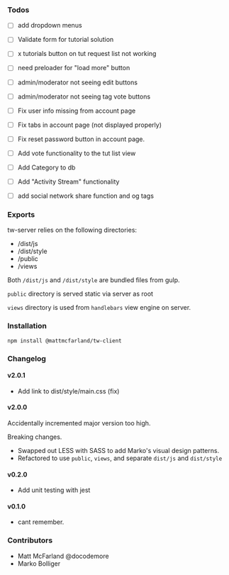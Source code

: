 ### Todos

- [ ] add dropdown menus
- [ ] Validate form for tutorial solution
- [ ] x tutorials button on tut request list not working
- [ ] need preloader for "load more" button
- [ ] admin/moderator not seeing edit buttons
- [ ] admin/moderator not seeing tag vote buttons
- [ ] Fix user info missing from account page
- [ ] Fix tabs in account page (not displayed properly)
- [ ] Fix reset password button in account page.

- [ ] Add vote functionality to the tut list view
- [ ] Add Category to db
- [ ] Add "Activity Stream" functionality
- [ ] add social network share function and og tags


### Exports

tw-server relies on the following directories:

- /dist/js
- /dist/style
- /public
- /views

Both `/dist/js` and `/dist/style` are bundled files from gulp.

`public` directory is served static via server as root

`views` directory is used from `handlebars` view engine on server.

### Installation

`npm install @mattmcfarland/tw-client`

### Changelog

#### v2.0.1

- Add link to dist/style/main.css (fix)

#### v2.0.0

Accidentally incremented major version too high.


Breaking changes.

- Swapped out LESS with SASS to add Marko's visual design patterns.
- Refactored to use `public`, `views`, and separate `dist/js` and `dist/style`


#### v0.2.0

- Add unit testing with jest

#### v0.1.0

- cant remember.

### Contributors

- Matt McFarland @docodemore
- Marko Bolliger
